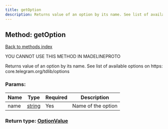 ```yaml
---
title: getOption
description: Returns value of an option by its name. See list of available options on https: core.telegram.org/tdlib/options
---
```

## Method: getOption  
[Back to methods index](index.md)


YOU CANNOT USE THIS METHOD IN MADELINEPROTO


Returns value of an option by its name. See list of available options on https: core.telegram.org/tdlib/options

### Params:

| Name     |    Type       | Required | Description |
|----------|---------------|----------|-------------|
|name|[string](../types/string.md) | Yes|Name of the option|


### Return type: [OptionValue](../types/OptionValue.md)

